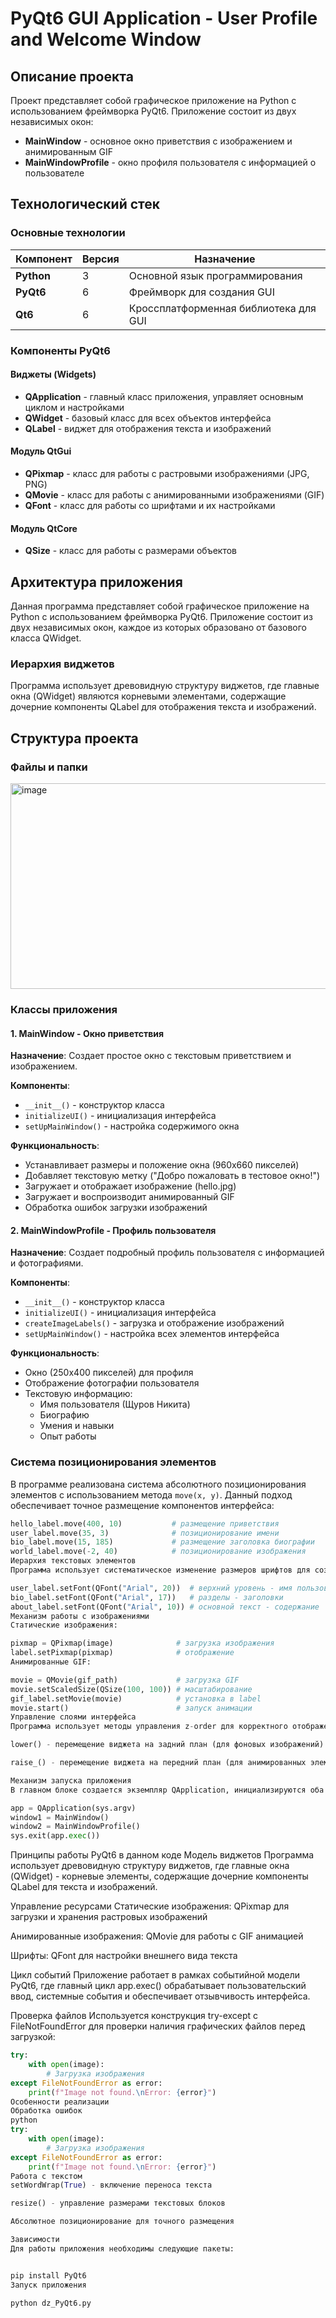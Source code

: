 # PyQt6 GUI Application - User Profile and Welcome Window

## Описание проекта

Проект представляет собой графическое приложение на Python с использованием фреймворка PyQt6. Приложение состоит из двух независимых окон:
- **MainWindow** - основное окно приветствия с изображением и анимированным GIF
- **MainWindowProfile** - окно профиля пользователя с информацией о пользователе

## Технологический стек

### Основные технологии

| Компонент | Версия | Назначение |
|-----------|---------|-------------|
| **Python** | 3 | Основной язык программирования |
| **PyQt6** | 6 | Фреймворк для создания GUI |
| **Qt6** | 6 | Кроссплатформенная библиотека для GUI |

### Компоненты PyQt6

#### Виджеты (Widgets)
- **QApplication** - главный класс приложения, управляет основным циклом и настройками
- **QWidget** - базовый класс для всех объектов интерфейса
- **QLabel** - виджет для отображения текста и изображений

#### Модуль QtGui
- **QPixmap** - класс для работы с растровыми изображениями (JPG, PNG)
- **QMovie** - класс для работы с анимированными изображениями (GIF)
- **QFont** - класс для работы со шрифтами и их настройками

#### Модуль QtCore
- **QSize** - класс для работы с размерами объектов

## Архитектура приложения

Данная программа представляет собой графическое приложение на Python с использованием фреймворка PyQt6. Приложение состоит из двух независимых окон, каждое из которых образовано от базового класса QWidget.

### Иерархия виджетов
Программа использует древовидную структуру виджетов, где главные окна (QWidget) являются корневыми элементами, содержащие дочерние компоненты QLabel для отображения текста и изображений.

## Структура проекта

### Файлы и папки
<img width="744" height="329" alt="image" src="https://github.com/user-attachments/assets/34cd3e3c-dadf-49d3-ba34-4d7eaf81702e" />


### Классы приложения

#### 1. MainWindow - Окно приветствия

**Назначение**: Создает простое окно с текстовым приветствием и изображением.

**Компоненты**:
- `__init__()` - конструктор класса
- `initializeUI()` - инициализация интерфейса
- `setUpMainWindow()` - настройка содержимого окна

**Функциональность**:
- Устанавливает размеры и положение окна (960x660 пикселей)
- Добавляет текстовую метку ("Добро пожаловать в тестовое окно!")
- Загружает и отображает изображение (hello.jpg)
- Загружает и воспроизводит анимированный GIF
- Обработка ошибок загрузки изображений

#### 2. MainWindowProfile - Профиль пользователя

**Назначение**: Создает подробный профиль пользователя с информацией и фотографиями.

**Компоненты**:
- `__init__()` - конструктор класса
- `initializeUI()` - инициализация интерфейса
- `createImageLabels()` - загрузка и отображение изображений
- `setUpMainWindow()` - настройка всех элементов интерфейса

**Функциональность**:
- Окно (250x400 пикселей) для профиля
- Отображение фотографии пользователя
- Текстовую информацию:
  - Имя пользователя (Щуров Никита)
  - Биографию
  - Умения и навыки
  - Опыт работы

### Система позиционирования элементов

В программе реализована система абсолютного позиционирования элементов с использованием метода `move(x, y)`. Данный подход обеспечивает точное размещение компонентов интерфейса:

```python
hello_label.move(400, 10)           # размещение приветствия
user_label.move(35, 3)              # позиционирование имени
bio_label.move(15, 185)             # размещение заголовка биографии
world_label.move(-2, 40)            # позиционирование изображения
Иерархия текстовых элементов
Программа использует систематическое изменение размеров шрифтов для создания четкой визуальной структуры:
```
```python
user_label.setFont(QFont("Arial", 20))  # верхний уровень - имя пользователя
bio_label.setFont(QFont("Arial", 17))   # разделы - заголовки
about_label.setFont(QFont("Arial", 10)) # основной текст - содержание
Механизм работы с изображениями
Статические изображения:
```
```python
pixmap = QPixmap(image)              # загрузка изображения
label.setPixmap(pixmap)              # отображение
Анимированные GIF:
```
```python
movie = QMovie(gif_path)             # загрузка GIF
movie.setScaledSize(QSize(100, 100)) # масштабирование
gif_label.setMovie(movie)            # установка в label
movie.start()                        # запуск анимации
Управление слоями интерфейса
Программа использует методы управления z-order для корректного отображения элементов:

lower() - перемещение виджета на задний план (для фоновых изображений)

raise_() - перемещение виджета на передний план (для анимированных элементов)

Механизм запуска приложения
В главном блоке создается экземпляр QApplication, инициализируются оба окна, и запускается главный цикл обработки событий через app.exec():
```
```python
app = QApplication(sys.argv)
window1 = MainWindow()
window2 = MainWindowProfile()
sys.exit(app.exec())
```
Принципы работы PyQt6 в данном коде
Модель виджетов
Программа использует древовидную структуру виджетов, где главные окна (QWidget) - корневые элементы, содержащие дочерние компоненты QLabel для текста и изображений.

Управление ресурсами
Статические изображения: QPixmap для загрузки и хранения растровых изображений

Анимированные изображения: QMovie для работы с GIF анимацией

Шрифты: QFont для настройки внешнего вида текста

Цикл событий
Приложение работает в рамках событийной модели PyQt6, где главный цикл app.exec() обрабатывает пользовательский ввод, системные события и обеспечивает отзывчивость интерфейса.

Проверка файлов
Используется конструкция try-except с FileNotFoundError для проверки наличия графических файлов перед загрузкой:

```python
try:
    with open(image):
        # Загрузка изображения
except FileNotFoundError as error:
    print(f"Image not found.\nError: {error}")
Особенности реализации
Обработка ошибок
python
try:
    with open(image):
        # Загрузка изображения
except FileNotFoundError as error:
    print(f"Image not found.\nError: {error}")
Работа с текстом
setWordWrap(True) - включение переноса текста

resize() - управление размерами текстовых блоков

Абсолютное позиционирование для точного размещения

Зависимости
Для работы приложения необходимы следующие пакеты:


pip install PyQt6
Запуск приложения

python dz_PyQt6.py

